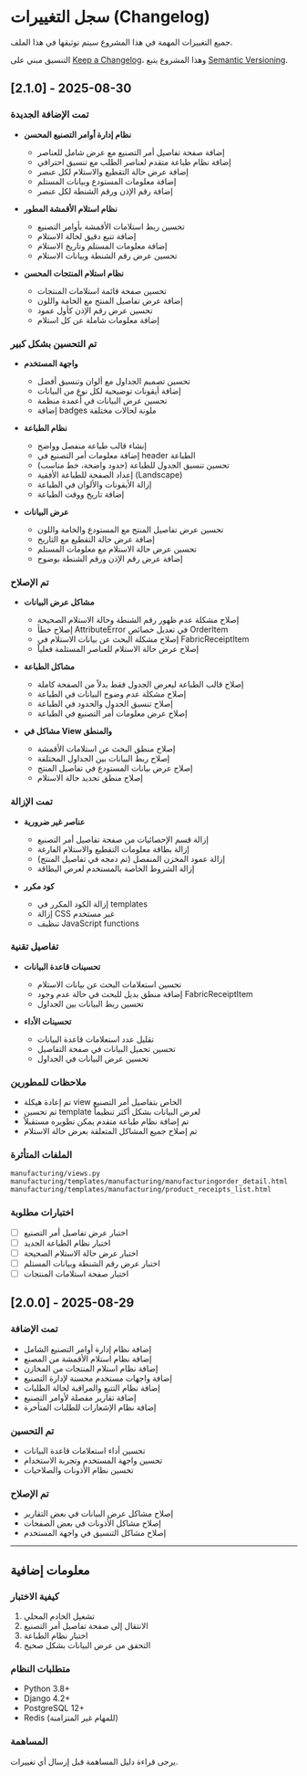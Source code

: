 # سجل التغييرات (Changelog)

جميع التغييرات المهمة في هذا المشروع سيتم توثيقها في هذا الملف.

التنسيق مبني على [Keep a Changelog](https://keepachangelog.com/en/1.0.0/)،
وهذا المشروع يتبع [Semantic Versioning](https://semver.org/spec/v2.0.0.html).

## [2.1.0] - 2025-08-30

### تمت الإضافة الجديدة
- **نظام إدارة أوامر التصنيع المحسن**
  - إضافة صفحة تفاصيل أمر التصنيع مع عرض شامل للعناصر
  - إضافة نظام طباعة متقدم لعناصر الطلب مع تنسيق احترافي
  - إضافة عرض حالة التقطيع والاستلام لكل عنصر
  - إضافة معلومات المستودع وبيانات المستلم
  - إضافة رقم الإذن ورقم الشنطة لكل عنصر

- **نظام استلام الأقمشة المطور**
  - تحسين ربط استلامات الأقمشة بأوامر التصنيع
  - إضافة تتبع دقيق لحالة الاستلام
  - إضافة معلومات المستلم وتاريخ الاستلام
  - تحسين عرض رقم الشنطة وبيانات الاستلام

- **نظام استلام المنتجات المحسن**
  - تحسين صفحة قائمة استلامات المنتجات
  - إضافة عرض تفاصيل المنتج مع الخامة واللون
  - تحسين عرض رقم الإذن كأول عمود
  - إضافة معلومات شاملة عن كل استلام

### تم التحسين بشكل كبير
- **واجهة المستخدم**
  - تحسين تصميم الجداول مع ألوان وتنسيق أفضل
  - إضافة أيقونات توضيحية لكل نوع من البيانات
  - تحسين عرض البيانات في أعمدة منظمة
  - إضافة badges ملونة لحالات مختلفة

- **نظام الطباعة**
  - إنشاء قالب طباعة منفصل وواضح
  - إضافة معلومات أمر التصنيع في header الطباعة
  - تحسين تنسيق الجدول للطباعة (حدود واضحة، خط مناسب)
  - إعداد الصفحة للطباعة الأفقية (Landscape)
  - إزالة الأيقونات والألوان في الطباعة
  - إضافة تاريخ ووقت الطباعة

- **عرض البيانات**
  - تحسين عرض تفاصيل المنتج مع المستودع والخامة واللون
  - إضافة عرض حالة التقطيع مع التاريخ
  - تحسين عرض حالة الاستلام مع معلومات المستلم
  - إضافة عرض رقم الإذن ورقم الشنطة بوضوح

### تم الإصلاح
- **مشاكل عرض البيانات**
  - إصلاح مشكلة عدم ظهور رقم الشنطة وحالة الاستلام الصحيحة
  - إصلاح خطأ AttributeError في تعديل خصائص OrderItem
  - إصلاح مشكلة البحث عن بيانات الاستلام في FabricReceiptItem
  - إصلاح عرض حالة الاستلام للعناصر المستلمة فعلياً

- **مشاكل الطباعة**
  - إصلاح قالب الطباعة ليعرض الجدول فقط بدلاً من الصفحة كاملة
  - إصلاح مشكلة عدم وضوح البيانات في الطباعة
  - إصلاح تنسيق الجدول والحدود في الطباعة
  - إصلاح عرض معلومات أمر التصنيع في الطباعة

- **مشاكل في View والمنطق**
  - إصلاح منطق البحث عن استلامات الأقمشة
  - إصلاح ربط البيانات بين الجداول المختلفة
  - إصلاح عرض بيانات المستودع في تفاصيل المنتج
  - إصلاح منطق تحديد حالة الاستلام

### تمت الإزالة
- **عناصر غير ضرورية**
  - إزالة قسم الإحصائيات من صفحة تفاصيل أمر التصنيع
  - إزالة بطاقة معلومات التقطيع والاستلام الفارغة
  - إزالة عمود المخزن المنفصل (تم دمجه في تفاصيل المنتج)
  - إزالة الشروط الخاصة بالمستخدم لعرض البطاقة

- **كود مكرر**
  - إزالة الكود المكرر في templates
  - إزالة CSS غير مستخدم
  - تنظيف JavaScript functions

### تفاصيل تقنية
- **تحسينات قاعدة البيانات**
  - تحسين استعلامات البحث عن بيانات الاستلام
  - إضافة منطق بديل للبحث في حالة عدم وجود FabricReceiptItem
  - تحسين ربط البيانات بين الجداول

- **تحسينات الأداء**
  - تقليل عدد استعلامات قاعدة البيانات
  - تحسين تحميل البيانات في صفحة التفاصيل
  - تحسين عرض البيانات في الجداول

### ملاحظات للمطورين
- تم إعادة هيكلة view الخاص بتفاصيل أمر التصنيع
- تم تحسين template لعرض البيانات بشكل أكثر تنظيماً
- تم إضافة نظام طباعة متقدم يمكن تطويره مستقبلاً
- تم إصلاح جميع المشاكل المتعلقة بعرض حالة الاستلام

### الملفات المتأثرة
```
manufacturing/views.py
manufacturing/templates/manufacturing/manufacturingorder_detail.html
manufacturing/templates/manufacturing/product_receipts_list.html
```

### اختبارات مطلوبة
- [ ] اختبار عرض تفاصيل أمر التصنيع
- [ ] اختبار نظام الطباعة الجديد
- [ ] اختبار عرض حالة الاستلام الصحيحة
- [ ] اختبار عرض رقم الشنطة وبيانات المستلم
- [ ] اختبار صفحة استلامات المنتجات

## [2.0.0] - 2025-08-29

### تمت الإضافة
- إضافة نظام إدارة أوامر التصنيع الشامل
- إضافة نظام استلام الأقمشة من المصنع
- إضافة نظام استلام المنتجات من المخازن
- إضافة واجهات مستخدم محسنة لإدارة التصنيع
- إضافة نظام التتبع والمراقبة لحالة الطلبات
- إضافة تقارير مفصلة لأوامر التصنيع
- إضافة نظام الإشعارات للطلبات المتأخرة

### تم التحسين
- تحسين أداء استعلامات قاعدة البيانات
- تحسين واجهة المستخدم وتجربة الاستخدام
- تحسين نظام الأذونات والصلاحيات

### تم الإصلاح
- إصلاح مشاكل عرض البيانات في بعض التقارير
- إصلاح مشاكل الأذونات في بعض الصفحات
- إصلاح مشاكل التنسيق في واجهة المستخدم

---

## معلومات إضافية

### كيفية الاختبار
1. تشغيل الخادم المحلي
2. الانتقال إلى صفحة تفاصيل أمر التصنيع
3. اختبار نظام الطباعة
4. التحقق من عرض البيانات بشكل صحيح

### متطلبات النظام
- Python 3.8+
- Django 4.2+
- PostgreSQL 12+
- Redis (للمهام غير المتزامنة)

### المساهمة
يرجى قراءة دليل المساهمة قبل إرسال أي تغييرات.
